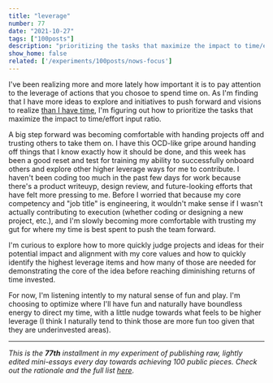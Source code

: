 ```yaml
---
title: "leverage"
number: 77
date: "2021-10-27"
tags: ["100posts"]
description: "prioritizing the tasks that maximize the impact to time/effort input ratio. "
show_home: false
related: ['/experiments/100posts/nows-focus']
---
```

I've been realizing more and more lately how important it is to pay attention to the leverage of actions that you chosoe to spend time on. As I'm finding that I have more ideas to explore and initiatives to push forward and visions to realize [than I have time](/experiments/100posts/nows-focus), I'm figuring out how to prioritize the tasks that maximize the impact to time/effort input ratio. 

A big step forward was becoming comfortable with handing projects off and trusting others to take them on. I have this OCD-like gripe around handing off things that I know exactly how it should be done, and this week has been a good reset and test for training my ability to successfully onboard others and explore other higher leverage ways for me to contribute. I haven't been coding too much in the past few days for work because there's a product writeuyp, design review, and future-looking efforts that have felt more pressing to me. Before I worried that because my core competency and "job title" is engineering, it wouldn't make sense if I wasn't actually contributing to execution (whether coding or designing a new project, etc.), and I'm slowly becoming more comfortable with trusting my gut for where my time is best spent to push the team forward.

I'm curious to explore how to more quickly judge projects and ideas for their potential impact and alignment with my core values and how to quickly identify the  highest leverage items and how many of those are needed for demonstrating the core of the idea before reaching diminishing returns of time invested.

For now, I'm listening intently to my natural sense of fun and play. I'm choosing to optimize where I'll have fun and naturally have boundless energy to direct my time, with a little nudge towards what feels to be higher leverage (I think I naturally tend to think those are more fun too given that they are underinvested areas).

---
*This is the **77th** installment in my experiment of publishing raw, lightly edited mini-essays every day towards achieving 100 public pieces. Check out the rationale and the full list [here](/experiments/100posts/)*.
